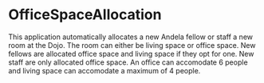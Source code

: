 # OfficeSpaceAllocation

This application automatically allocates a new Andela fellow or staff a new room at the Dojo. The room can either be living space or office space. New fellows are allocated office space and living space if they opt for one. New staff are only allocated office space. An office can accomodate 6 people and living space can accomodate a maximum of 4 people.
